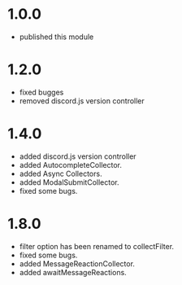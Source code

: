 # 1.0.0
- published this module

# 1.2.0
- fixed bugges
- removed discord.js version controller

# 1.4.0
- added discord.js version controller
- added AutocompleteCollector.
- added Async Collectors.
- added ModalSubmitCollector.
- fixed some bugs.

# 1.8.0

- filter option has been renamed to collectFilter.
- fixed some bugs.
- added MessageReactionCollector.
- added awaitMessageReactions.
